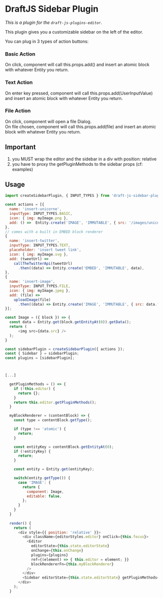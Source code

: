 # DraftJS Sidebar Plugin

*This is a plugin for the `draft-js-plugins-editor`.*

This plugin gives you a customizable sidebar on the left of the editor.

You can plug in 3 types of action buttons:
### Basic Action
On click, component will call this.props.add() and insert an atomic block with whatever Entity you return.
### Text Action
On enter key pressed, component will call this.props.add(UserInputValue) and insert an atomic block with whatever Entity you return.
### File Action
On click, component will open a file Dialog.<br />
On file chosen, component will call this.props.add(file) and insert an atomic block with whatever Entity you return.

## Important
1) you MUST wrap the editor and the sidebar in a div with position: relative 
2) you have to proxy the getPluginMethods to the sidebar props (cf: examples)

## Usage

```js
import createSidebarPlugin, { INPUT_TYPES } from 'draft-js-sidebar-plugin';

const actions = [{
  name: 'insert-unicorne',
  inputType: INPUT_TYPES.BASIC,
  icon: { img: myImage.png },
  add: () =>  Entity.create('IMAGE', 'IMMUTABLE', { src: '/images/unicorn-1.png' }),
},
// comes with a built in EMBED block renderer
{ 
  name: 'insert-twitter',
  inputType: INPUT_TYPES.TEXT,
  placeholder: 'insert tweet link',
  icon: { img: myImage.svg },
  add: (tweetUrl) => 
    callTheTwitterApi(tweetUrl)
      .then((data) => Entity.create('EMBED', 'IMMUTABLE', data),
},
{ 
  name: 'insert-image',
  inputType: INPUT_TYPES.FILE,
  icon: { img: myImage.jpeg },
  add: (file) => 
    uploadImage(file)
      .then((data) => Entity.create('IMAGE', 'IMMUTABLE', { src: data.fileReader.result })),
}];

const Image = ({ block }) => {
  const data = Entity.get(block.getEntityAt(0)).getData();
  return (
      <img src={data.src} />
  );
}

const sidebarPlugin = createSidebarPlugin({ actions });
const { Sidebar } = sidebarPlugin;
const plugins = [sidebarPlugin];



[...]

  getPluginMethods = () => {
    if (!this.editor) {
      return {};
    }
    return this.editor.getPluginMethods();
  }

  myBlockRenderer = (contentBlock) => {
    const type = contentBlock.getType();

    if (type !== 'atomic') {
      return;
    }

    const entityKey = contentBlock.getEntityAt(0);
    if (!entityKey) {
      return;
    }

    const entity = Entity.get(entityKey);

    switch(entity.getType()) {
      case 'IMAGE': {
        return {
          component: Image,
          editable: false,
        };
      }
    }
  }
  
  render() {
    return (
      <div style={{ position: 'relative' }}>
        <div className={editorStyles.editor} onClick={this.focus}>
          <Editor
            editorState={this.state.editorState}
            onChange={this.onChange}
            plugins={plugins}
            ref={(element) => { this.editor = element; }}
            blockRendererFn={this.myBlockRenderer}
          />
        </div>
        <Sidebar editorState={this.state.editorState} getPluginMethods={this.getPluginMethods} />
      </div>
    );
  }

```
